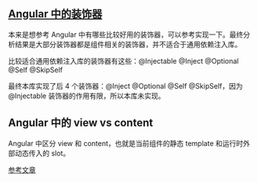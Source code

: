 ## [Angular 中的装饰器](https://angular.dev/api?type=decorator)

本来是想参考 Angular 中有哪些比较好用的装饰器，可以参考实现一下。最终分析结果是大部分装饰器都是组件相关的装饰器，并不适合于通用依赖注入库。

比较适合通用依赖注入库的装饰器有这些：@Injectable @Inject @Optional @Self @SkipSelf

最终本库实现了后 4 个装饰器：@Inject @Optional @Self @SkipSelf，因为@Injectable 装饰器的作用有限，所以本库未实现。

## Angular 中的 view vs content

Angular 中区分 view 和 content，也就是当前组件的静态 template 和运行时外部动态传入的 slot。

[参考文章](https://blog.mgechev.com/2016/01/23/angular2-viewchildren-contentchildren-difference-viewproviders/)
